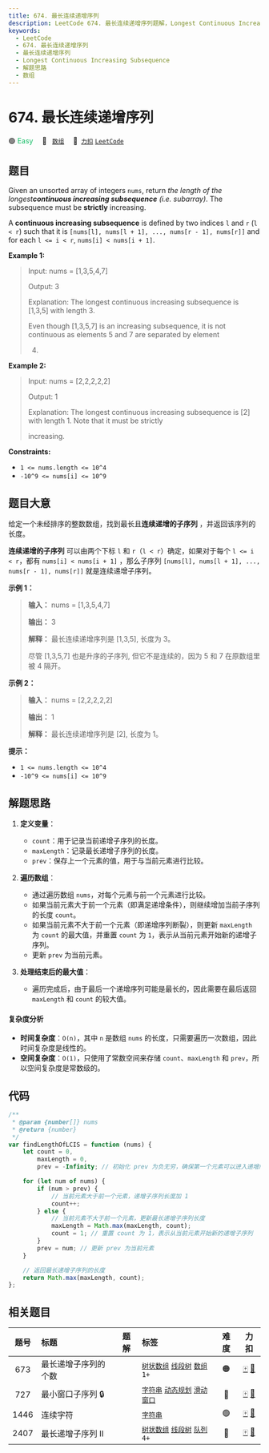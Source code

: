 ```yaml
---
title: 674. 最长连续递增序列
description: LeetCode 674. 最长连续递增序列题解，Longest Continuous Increasing Subsequence，包含解题思路、复杂度分析以及完整的 JavaScript 代码实现。
keywords:
  - LeetCode
  - 674. 最长连续递增序列
  - 最长连续递增序列
  - Longest Continuous Increasing Subsequence
  - 解题思路
  - 数组
---
```


# 674. 最长连续递增序列

🟢 <font color=#15bd66>Easy</font>&emsp; 🔖&ensp; [`数组`](/tag/array.md)&emsp; 🔗&ensp;[`力扣`](https://leetcode.cn/problems/longest-continuous-increasing-subsequence) [`LeetCode`](https://leetcode.com/problems/longest-continuous-increasing-subsequence)

## 题目

Given an unsorted array of integers `nums`, return _the length of the
longest**continuous increasing subsequence** (i.e. subarray)_. The subsequence
must be **strictly** increasing.

A **continuous increasing subsequence** is defined by two indices `l` and `r`
(`l < r`) such that it is `[nums[l], nums[l + 1], ..., nums[r - 1], nums[r]]`
and for each `l <= i < r`, `nums[i] < nums[i + 1]`.

**Example 1:**

> Input: nums = [1,3,5,4,7]
>
> Output: 3
>
> Explanation: The longest continuous increasing subsequence is [1,3,5] with length 3.
>
> Even though [1,3,5,7] is an increasing subsequence, it is not continuous as elements 5 and 7 are separated by element
>
> 4.

**Example 2:**

> Input: nums = [2,2,2,2,2]
>
> Output: 1
>
> Explanation: The longest continuous increasing subsequence is [2] with length 1. Note that it must be strictly
>
> increasing.

**Constraints:**

- `1 <= nums.length <= 10^4`
- `-10^9 <= nums[i] <= 10^9`

## 题目大意

给定一个未经排序的整数数组，找到最长且**连续递增的子序列** ，并返回该序列的长度。

**连续递增的子序列** 可以由两个下标 `l` 和 `r`（`l < r`）确定，如果对于每个 `l <= i < r`，都有 `nums[i] <
nums[i + 1]` ，那么子序列 `[nums[l], nums[l + 1], ..., nums[r - 1], nums[r]]`
就是连续递增子序列。

**示例 1：**

> **输入：** nums = [1,3,5,4,7]
>
> **输出：** 3
>
> **解释：** 最长连续递增序列是 [1,3,5], 长度为 3。
>
> 尽管 [1,3,5,7] 也是升序的子序列, 但它不是连续的，因为 5 和 7 在原数组里被 4 隔开。

**示例 2：**

> **输入：** nums = [2,2,2,2,2]
>
> **输出：** 1
>
> **解释：** 最长连续递增序列是 [2], 长度为 1。

**提示：**

- `1 <= nums.length <= 10^4`
- `-10^9 <= nums[i] <= 10^9`

## 解题思路

1. **定义变量**：

   - `count`：用于记录当前递增子序列的长度。
   - `maxLength`：记录最长递增子序列的长度。
   - `prev`：保存上一个元素的值，用于与当前元素进行比较。

2. **遍历数组**：

   - 通过遍历数组 `nums`，对每个元素与前一个元素进行比较。
   - 如果当前元素大于前一个元素（即满足递增条件），则继续增加当前子序列的长度 `count`。
   - 如果当前元素不大于前一个元素（即递增序列断裂），则更新 `maxLength` 为 `count` 的最大值，并重置 `count` 为 `1`，表示从当前元素开始新的递增子序列。
   - 更新 `prev` 为当前元素。

3. **处理结束后的最大值**：
   - 遍历完成后，由于最后一个递增序列可能是最长的，因此需要在最后返回 `maxLength` 和 `count` 的较大值。

#### 复杂度分析

- **时间复杂度**：`O(n)`，其中 `n` 是数组 `nums` 的长度，只需要遍历一次数组，因此时间复杂度是线性的。
- **空间复杂度**：`O(1)`，只使用了常数空间来存储 `count`、`maxLength` 和 `prev`，所以空间复杂度是常数级的。

## 代码

```javascript
/**
 * @param {number[]} nums
 * @return {number}
 */
var findLengthOfLCIS = function (nums) {
	let count = 0,
		maxLength = 0,
		prev = -Infinity; // 初始化 prev 为负无穷，确保第一个元素可以进入递增序列

	for (let num of nums) {
		if (num > prev) {
			// 当前元素大于前一个元素，递增子序列长度加 1
			count++;
		} else {
			// 当前元素不大于前一个元素，更新最长递增子序列长度
			maxLength = Math.max(maxLength, count);
			count = 1; // 重置 count 为 1，表示从当前元素开始新的递增子序列
		}
		prev = num; // 更新 prev 为当前元素
	}

	// 返回最长递增子序列的长度
	return Math.max(maxLength, count);
};
```

## 相关题目

<!-- prettier-ignore -->
| 题号 | 标题 | 题解 | 标签 | 难度 | 力扣 |
| :------: | :------ | :------: | :------ | :------: | :------: |
| 673 | 最长递增子序列的个数 |  |  [`树状数组`](/tag/binary-indexed-tree.md) [`线段树`](/tag/segment-tree.md) [`数组`](/tag/array.md) `1+` | 🟠 | [🀄️](https://leetcode.cn/problems/number-of-longest-increasing-subsequence) [🔗](https://leetcode.com/problems/number-of-longest-increasing-subsequence) |
| 727 | 最小窗口子序列 🔒 |  |  [`字符串`](/tag/string.md) [`动态规划`](/tag/dynamic-programming.md) [`滑动窗口`](/tag/sliding-window.md) | 🔴 | [🀄️](https://leetcode.cn/problems/minimum-window-subsequence) [🔗](https://leetcode.com/problems/minimum-window-subsequence) |
| 1446 | 连续字符 |  |  [`字符串`](/tag/string.md) | 🟢 | [🀄️](https://leetcode.cn/problems/consecutive-characters) [🔗](https://leetcode.com/problems/consecutive-characters) |
| 2407 | 最长递增子序列 II |  |  [`树状数组`](/tag/binary-indexed-tree.md) [`线段树`](/tag/segment-tree.md) [`队列`](/tag/queue.md) `4+` | 🔴 | [🀄️](https://leetcode.cn/problems/longest-increasing-subsequence-ii) [🔗](https://leetcode.com/problems/longest-increasing-subsequence-ii) |